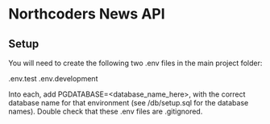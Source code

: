 # Northcoders News API

## Setup

You will need to create the following two .env files in the main project folder:

.env.test
.env.development

Into each, add PGDATABASE=<database_name_here>, with the correct database name for that environment (see /db/setup.sql for the database names). Double check that these .env files are .gitignored.
